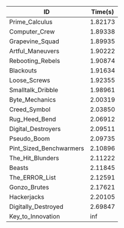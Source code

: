 |ID|Time(s)|
|-|-|
|Prime_Calculus|1.82173|
|Computer_Crew|1.89338|
|Grapevine_Squad|1.89935|
|Artful_Maneuvers|1.90222|
|Rebooting_Rebels|1.90874|
|Blackouts|1.91634|
|Loose_Screws|1.92355|
|Smalltalk_Dribble|1.98961|
|Byte_Mechanics|2.00319|
|Creed_Symbol|2.03850|
|Rug_Heed_Bend|2.06912|
|Digital_Destroyers|2.09511|
|Pseudo_Boom|2.09735|
|Pint_Sized_Benchwarmers|2.10896|
|The_Hit_Blunders|2.11222|
|Beasts|2.11845|
|The_ERROR_List|2.12591|
|Gonzo_Brutes|2.17621|
|Hackerjacks|2.20105|
|Digitally_Destroyed|2.69847|
|Key_to_Innovation|inf|
